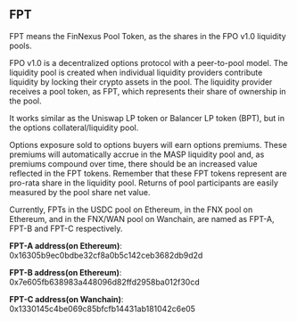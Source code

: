 ## FPT
FPT means the FinNexus Pool Token, as the shares in the FPO v1.0 liquidity pools.

FPO v1.0 is a decentralized options protocol with a peer-to-pool model. The liquidity pool is created when individual liquidity providers contribute liquidity by locking their crypto assets in the pool. The liquidity provider receives a pool token, as FPT, which represents their share of ownership in the pool. 

It works similar as the Uniswap LP token or Balancer LP token (BPT), but in the options collateral/liquidity pool.

Options exposure sold to options buyers will earn options premiums. These premiums will automatically accrue in the MASP liquidity pool and, as premiums compound over time, there should be an increased value reflected in the FPT tokens. Remember that these FPT tokens represent are pro-rata share in the liquidity pool. Returns of pool participants are easily measured by the pool share net value.

Currently, FPTs in the USDC pool on Ethereum, in the FNX pool on Ethereum, and  in the FNX/WAN pool on Wanchain, are named as FPT-A, FPT-B and FPT-C respectively.

**FPT-A address(on Ethereum)**: 0x16305b9ec0bdbe32cf8a0b5c142ceb3682db9d2d

**FPT-B address(on Ethereum)**: 0x7e605fb638983a448096d82ffd2958ba012f30cd

**FPT-C address(on Wanchain)**: 0x1330145c4be069c85bfcfb14431ab181042c6e05

